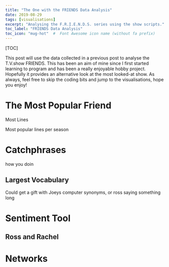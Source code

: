 ```yaml
---
title: "The One with the FRIENDS Data Analysis"
date: 2019-08-29
tags: [visualisations]
excerpt: "Analysing the F.R.I.E.N.D.S. series using the show scripts."
toc_label: "FRIENDS Data Analysis"
toc_icon: "mug-hot"  #  Font Awesome icon name (without fa prefix)
---
```


[TOC]

This post will use the data collected in a previous post to analyse the T.V.show FRIENDS. This has been an aim of mine since I first started learning to program and has been a really enjoyable hobby project. Hopefully it provides an alternative look at the most looked-at show. As always, feel free to skip the coding bits and jump to the visualisations, hope you enjoy!

# The Most Popular Friend

Most Lines

Most popular lines per season



# Catchphrases

how you doin

## Largest Vocabulary 

Could get a gift with Joeys computer synonyms, or ross saying something long

# Sentiment Tool

## Ross and Rachel

<div class="iactiveImg" data-ii="7508"></div><script src="https://interactive-img.com/js/include.js"></script>

# Networks

